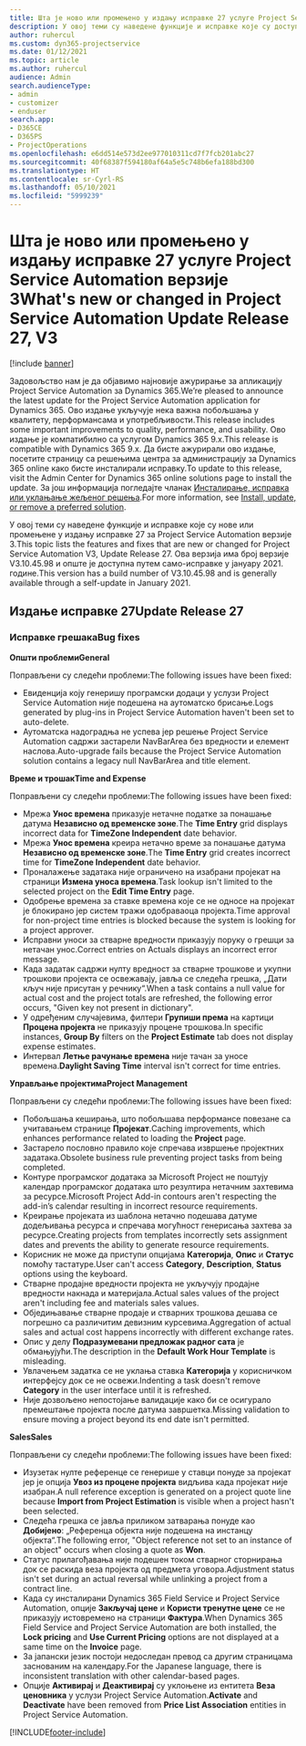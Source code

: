 ```yaml
---
title: Шта је ново или промењено у издању исправке 27 услуге Project Service Automation верзије 3
description: У овој теми су наведене функције и исправке које су доступне у издању исправке 27 за Project Service Automation верзије 3.
author: ruhercul
ms.custom: dyn365-projectservice
ms.date: 01/12/2021
ms.topic: article
ms.author: ruhercul
audience: Admin
search.audienceType:
- admin
- customizer
- enduser
search.app:
- D365CE
- D365PS
- ProjectOperations
ms.openlocfilehash: e6dd514e573d2ee977010311cd7f7fcb201abc27
ms.sourcegitcommit: 40f68387f594180af64a5e5c748b6efa188bd300
ms.translationtype: HT
ms.contentlocale: sr-Cyrl-RS
ms.lasthandoff: 05/10/2021
ms.locfileid: "5999239"
---
```

# <a name="whats-new-or-changed-in-project-service-automation-update-release-27-v3"></a><span data-ttu-id="e8408-103">Шта је ново или промењено у издању исправке 27 услуге Project Service Automation верзије 3</span><span class="sxs-lookup"><span data-stu-id="e8408-103">What's new or changed in Project Service Automation Update Release 27, V3</span></span>

[!include [banner](../includes/psa-now-project-operations.md)]

<span data-ttu-id="e8408-104">Задовољство нам је да објавимо најновије ажурирање за апликацију Project Service Automation за Dynamics 365.</span><span class="sxs-lookup"><span data-stu-id="e8408-104">We’re pleased to announce the latest update for the Project Service Automation application for Dynamics 365.</span></span> <span data-ttu-id="e8408-105">Ово издање укључује нека важна побољшања у квалитету, перформансама и употребљивости.</span><span class="sxs-lookup"><span data-stu-id="e8408-105">This release includes some important improvements to quality, performance, and usability.</span></span> <span data-ttu-id="e8408-106">Ово издање је компатибилно са услугом Dynamics 365 9.x.</span><span class="sxs-lookup"><span data-stu-id="e8408-106">This release is compatible with Dynamics 365 9.x.</span></span> <span data-ttu-id="e8408-107">Да бисте ажурирали ово издање, посетите страницу са решењима центра за администрацију за Dynamics 365 online како бисте инсталирали исправку.</span><span class="sxs-lookup"><span data-stu-id="e8408-107">To update to this release, visit the Admin Center for Dynamics 365 online solutions page to install the update.</span></span> <span data-ttu-id="e8408-108">За још информација погледајте чланак [Инсталирање, исправка или уклањање жељеног решења](/power-platform/admin/install-remove-preferred-solution).</span><span class="sxs-lookup"><span data-stu-id="e8408-108">For more information, see [Install, update, or remove a preferred solution](/power-platform/admin/install-remove-preferred-solution).</span></span>

<span data-ttu-id="e8408-109">У овој теми су наведене функције и исправке које су нове или промењене у издању исправке 27 за Project Service Automation верзије 3.</span><span class="sxs-lookup"><span data-stu-id="e8408-109">This topic lists the features and fixes that are new or changed for Project Service Automation V3, Update Release 27.</span></span> <span data-ttu-id="e8408-110">Ова верзија има број верзије V3.10.45.98 и опште је доступна путем само-исправке у јануару 2021. године.</span><span class="sxs-lookup"><span data-stu-id="e8408-110">This version has a build number of V3.10.45.98 and is generally available through a self-update in January 2021.</span></span>

## <a name="update-release-27"></a><span data-ttu-id="e8408-111">Издање исправке 27</span><span class="sxs-lookup"><span data-stu-id="e8408-111">Update Release 27</span></span>

### <a name="bug-fixes"></a><span data-ttu-id="e8408-112">Исправке грешака</span><span class="sxs-lookup"><span data-stu-id="e8408-112">Bug fixes</span></span>

<span data-ttu-id="e8408-113">**Општи проблеми**</span><span class="sxs-lookup"><span data-stu-id="e8408-113">**General**</span></span>

<span data-ttu-id="e8408-114">Поправљени су следећи проблеми:</span><span class="sxs-lookup"><span data-stu-id="e8408-114">The following issues have been fixed:</span></span>

- <span data-ttu-id="e8408-115">Евиденција коју генеришу програмски додаци у услузи Project Service Automation није подешена на аутоматско брисање.</span><span class="sxs-lookup"><span data-stu-id="e8408-115">Logs generated by plug-ins in Project Service Automation haven't been set to auto-delete.</span></span>
- <span data-ttu-id="e8408-116">Аутоматска надоградња не успева јер решење Project Service Automation садржи застарели NavBarArea без вредности и елемент наслова.</span><span class="sxs-lookup"><span data-stu-id="e8408-116">Auto-upgrade fails because the Project Service Automation solution contains a legacy null NavBarArea and title element.</span></span>

<span data-ttu-id="e8408-117">**Време и трошак**</span><span class="sxs-lookup"><span data-stu-id="e8408-117">**Time and Expense**</span></span>

<span data-ttu-id="e8408-118">Поправљени су следећи проблеми:</span><span class="sxs-lookup"><span data-stu-id="e8408-118">The following issues have been fixed:</span></span>

- <span data-ttu-id="e8408-119">Мрежа **Унос времена** приказује нетачне податке за понашање датума **Независно од временске зоне**.</span><span class="sxs-lookup"><span data-stu-id="e8408-119">The **Time Entry** grid displays incorrect data for **TimeZone Independent** date behavior.</span></span>
- <span data-ttu-id="e8408-120">Мрежа **Унос времена** креира нетачно време за понашање датума **Независно од временске зоне**.</span><span class="sxs-lookup"><span data-stu-id="e8408-120">The **Time Entry** grid creates incorrect time for **TimeZone Independent** date behavior.</span></span>
- <span data-ttu-id="e8408-121">Проналажење задатака није ограничено на изабрани пројекат на страници **Измена уноса времена**.</span><span class="sxs-lookup"><span data-stu-id="e8408-121">Task lookup isn't limited to the selected project on the **Edit Time Entry** page.</span></span>
- <span data-ttu-id="e8408-122">Одобрење времена за ставке времена које се не односе на пројекат је блокирано јер систем тражи одобраваоца пројекта.</span><span class="sxs-lookup"><span data-stu-id="e8408-122">Time approval for non-project time entries is blocked because the system is looking for a project approver.</span></span>
- <span data-ttu-id="e8408-123">Исправни уноси за стварне вредности приказују поруку о грешци за нетачан унос.</span><span class="sxs-lookup"><span data-stu-id="e8408-123">Correct entries on Actuals displays an incorrect error message.</span></span>
- <span data-ttu-id="e8408-124">Када задатак садржи нулту вредност за стварне трошкове и укупни трошкови пројекта се освежавају, јавља се следећа грешка, „Дати кључ није присутан у речнику“.</span><span class="sxs-lookup"><span data-stu-id="e8408-124">When a task contains a null value for actual cost and the project totals are refreshed, the following error occurs, "Given key not present in dictionary".</span></span>
- <span data-ttu-id="e8408-125">У одређеним случајевима, филтери **Групиши према** на картици **Процена пројекта** не приказују процене трошкова.</span><span class="sxs-lookup"><span data-stu-id="e8408-125">In specific instances, **Group By** filters on the **Project Estimate** tab does not display expense estimates.</span></span>
- <span data-ttu-id="e8408-126">Интервал **Летње рачунање времена** није тачан за уносе времена.</span><span class="sxs-lookup"><span data-stu-id="e8408-126">**Daylight Saving Time** interval isn't correct for time entries.</span></span>

<span data-ttu-id="e8408-127">**Управљање пројектима**</span><span class="sxs-lookup"><span data-stu-id="e8408-127">**Project Management**</span></span>

<span data-ttu-id="e8408-128">Поправљени су следећи проблеми:</span><span class="sxs-lookup"><span data-stu-id="e8408-128">The following issues have been fixed:</span></span>

- <span data-ttu-id="e8408-129">Побољшања кеширања, што побољшава перформансе повезане са учитавањем странице **Пројекат**.</span><span class="sxs-lookup"><span data-stu-id="e8408-129">Caching improvements, which enhances performance related to loading the **Project** page.</span></span>
- <span data-ttu-id="e8408-130">Застарело пословно правило које спречава извршење пројектних задатака.</span><span class="sxs-lookup"><span data-stu-id="e8408-130">Obsolete business rule preventing project tasks from being completed.</span></span>
- <span data-ttu-id="e8408-131">Контуре програмског додатака за Microsoft Project не поштују календар програмског додатака што резултира нетачним захтевима за ресурсе.</span><span class="sxs-lookup"><span data-stu-id="e8408-131">Microsoft Project Add-in contours aren't respecting the add-in’s calendar resulting in incorrect resource requirements.</span></span>
- <span data-ttu-id="e8408-132">Креирање пројеката из шаблона нетачно подешава датуме додељивања ресурса и спречава могућност генерисања захтева за ресурсе.</span><span class="sxs-lookup"><span data-stu-id="e8408-132">Creating projects from templates incorrectly sets assignment dates and prevents the ability to generate resource requirements.</span></span>
- <span data-ttu-id="e8408-133">Корисник не може да приступи опцијама **Категорија**, **Опис** и **Статус** помоћу тастатуре.</span><span class="sxs-lookup"><span data-stu-id="e8408-133">User can't access **Category**, **Description**, **Status** options using the keyboard.</span></span>
- <span data-ttu-id="e8408-134">Стварне продајне вредности пројекта не укључују продајне вредности накнада и материјала.</span><span class="sxs-lookup"><span data-stu-id="e8408-134">Actual sales values of the project aren't including fee and materials sales values.</span></span>
- <span data-ttu-id="e8408-135">Обједињавање стварне продаје и стварних трошкова дешава се погрешно са различитим девизним курсевима.</span><span class="sxs-lookup"><span data-stu-id="e8408-135">Aggregation of actual sales and actual cost happens incorrectly with different exchange rates.</span></span>
- <span data-ttu-id="e8408-136">Опис у делу **Подразумевани предложак радног сата** је обмањујући.</span><span class="sxs-lookup"><span data-stu-id="e8408-136">The description in the **Default Work Hour Template** is misleading.</span></span>
- <span data-ttu-id="e8408-137">Увлачењем задатка се не уклања ставка **Категорија** у корисничком интерфејсу док се не освежи.</span><span class="sxs-lookup"><span data-stu-id="e8408-137">Indenting a task doesn't remove **Category** in the user interface until it is refreshed.</span></span>
- <span data-ttu-id="e8408-138">Није дозвољено непостојање валидације како би се осигурало премештање пројекта после датума завршетка.</span><span class="sxs-lookup"><span data-stu-id="e8408-138">Missing validation to ensure moving a project beyond its end date isn't permitted.</span></span>

<span data-ttu-id="e8408-139">**Sales**</span><span class="sxs-lookup"><span data-stu-id="e8408-139">**Sales**</span></span>

<span data-ttu-id="e8408-140">Поправљени су следећи проблеми:</span><span class="sxs-lookup"><span data-stu-id="e8408-140">The following issues have been fixed:</span></span>

- <span data-ttu-id="e8408-141">Изузетак нулте референце се генерише у ставци понуде за пројекат јер је опција **Увоз из процене пројекта** видљива када пројекат није изабран.</span><span class="sxs-lookup"><span data-stu-id="e8408-141">A null reference exception is generated on a project quote line because **Import from Project Estimation** is visible when a project hasn't been selected.</span></span>
- <span data-ttu-id="e8408-142">Следећа грешка се јавља приликом затварања понуде као **Добијено**: „Референца објекта није подешена на инстанцу објекта“.</span><span class="sxs-lookup"><span data-stu-id="e8408-142">The following error, "Object reference not set to an instance of an object" occurs when closing a quote as **Won**.</span></span>
- <span data-ttu-id="e8408-143">Статус прилагођавања није подешен током стварног сторнирања док се раскида веза пројекта од предмета уговора.</span><span class="sxs-lookup"><span data-stu-id="e8408-143">Adjustment status isn't set during an actual reversal while unlinking a project from a contract line.</span></span>
- <span data-ttu-id="e8408-144">Када су инсталирани Dynamics 365 Field Service и Project Service Automation, опције **Закључај цене** и **Користи тренутне цене** се не приказују истовремено на страници **Фактура**.</span><span class="sxs-lookup"><span data-stu-id="e8408-144">When Dynamics 365 Field Service and Project Service Automation are both installed, the **Lock pricing** and **Use Current Pricing** options are not displayed at a same time on the **Invoice** page.</span></span>
- <span data-ttu-id="e8408-145">За јапански језик постоји недоследан превод са другим страницама заснованим на календару.</span><span class="sxs-lookup"><span data-stu-id="e8408-145">For the Japanese language, there is inconsistent translation with other calendar-based pages.</span></span>
- <span data-ttu-id="e8408-146">Опције **Активирај** и **Деактивирај** су уклоњене из ентитета **Веза ценовника** у услузи Project Service Automation.</span><span class="sxs-lookup"><span data-stu-id="e8408-146">**Activate** and **Deactivate** have been removed from **Price List Association** entities in Project Service Automation.</span></span>


[!INCLUDE[footer-include](../includes/footer-banner.md)]